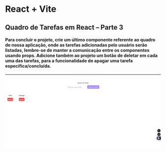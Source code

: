 # React + Vite

## Quadro de Tarefas em React – Parte 3

#### Para concluir o projeto, crie um último componente referente ao quadro de nossa aplicação, onde as tarefas adicionadas pelo usuário serão listadas, lembre-se de manter a comunicação entre os componentes usando props. Adicione também ao projeto um botão de deletar em cada uma das tarefas, para a funcionalidade de apagar uma tarefa específica/concluída.
<hr>


<img src="./src/img/1.png">